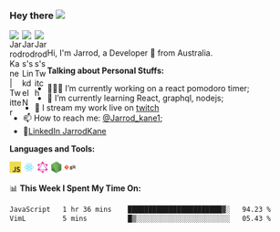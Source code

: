 ### Hey there <img src="https://media.giphy.com/media/hvRJCLFzcasrR4ia7z/giphy.gif" width="25px">
<a href="https://twitter.com/Jarrod_Kane1">
  <img align="left" alt="Jarrod Kane | Twitter" width="22px" src="https://cdn.jsdelivr.net/npm/simple-icons@v3/icons/twitter.svg" />
</a>
<a href="https://www.linkedin.com/in/jarrodkane/">
  <img align="left" alt="Jarrods's LinkdeIN" width="22px" src="https://cdn.jsdelivr.net/npm/simple-icons@v3/icons/linkedin.svg" />
</a>
<a href="https://www.twitch.tv/jarrod_kane">
  <img align="left" alt="Jarrods's Twitch" width="22px" src="https://cdn.jsdelivr.net/npm/simple-icons@3.12.1/icons/twitch.svg" />
</a>

<br />

Hi, I'm Jarrod, a Developer 🚀 from Australia.

  
**Talking about Personal Stuffs:**

- 👨🏽‍💻 I’m currently working on a react pomodoro timer;
- 🌱 I’m currently learning React, graphql, nodejs; 
- 💬 I stream my work live on [twitch](https://www.twitch.tv/jarrod_kane)
- 📫 How to reach me: [@Jarrod_kane1](https://twitter.com/Jarrod_Kane1);
- 📝[LinkedIn JarrodKane](https://www.linkedin.com/in/jarrodkane/)

**Languages and Tools:**  

<code><img height="20" src="https://raw.githubusercontent.com/github/explore/80688e429a7d4ef2fca1e82350fe8e3517d3494d/topics/javascript/javascript.png"></code>
<code><img height="20" src="https://raw.githubusercontent.com/github/explore/80688e429a7d4ef2fca1e82350fe8e3517d3494d/topics/react/react.png"></code>
<code><img height="20" src="https://raw.githubusercontent.com/github/explore/5c058a388828bb5fde0bcafd4bc867b5bb3f26f3/topics/graphql/graphql.png"></code>
<code><img height="20" src="https://raw.githubusercontent.com/github/explore/80688e429a7d4ef2fca1e82350fe8e3517d3494d/topics/nodejs/nodejs.png"></code>
<code><img height="20" src="https://raw.githubusercontent.com/github/explore/80688e429a7d4ef2fca1e82350fe8e3517d3494d/topics/git/git.png"></code>

📊 **This Week I Spent My Time On:**
<!--START_SECTION:waka-->
```text
JavaScript   1 hr 36 mins    ███████████████████████▓░   94.23 % 
VimL         5 mins          █▒░░░░░░░░░░░░░░░░░░░░░░░   05.43 % 
```
<!--END_SECTION:waka-->
